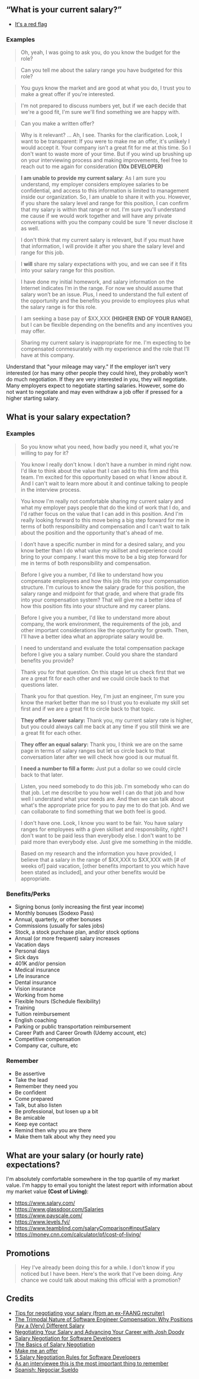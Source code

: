 ## “What is your current salary?”
- [It's a red flag](https://dev.to/jmfayard/what-is-your-current-salary-is-a-red-flag-that-you-don-t-want-to-work-here-3aji)

### Examples
> Oh, yeah, I was going to ask you, do you know the budget for the role?

> Can you tell me about the salary range you have budgeted for this role?

> You guys know the market and are good at what you do, I trust you to make a great offer if you're interested.

> I'm not prepared to discuss numbers yet, but if we each decide that we're a good fit, I'm sure we'll find something we are happy with.

> Can you make a written offer?

> Why is it relevant? ... Ah, I see. Thanks for the clarification. Look, I want to be transparent: If you were to make me an offer, it's unlikely I would accept it. Your company isn’t a great fit for me at this time. So I don't want to waste more of your time. But if you wind up brushing up on your interviewing process and making improvements, feel free to reach out to me again for consideration **(10x DEVELOPER)**

> **I am unable to provide my current salary**: As I am sure you understand, my employer considers employee salaries to be confidential, and access to this information is limited to management inside our organization. So, I am unable to share it with you. However, if you share the salary level and range for this position, I can confirm that my salary is within that range or not. I'm sure you'll understand me cause if we would work together and will have any private conversations with you the company could be sure 'll never disclose it as well.

> I don't think that my current salary is relevant, but if you must have that information, I will provide it after you share the salary level and range for this job.

> I **will** share my salary expectations with you, and we can see if it fits into your salary range for this position.

> I have done my initial homework, and salary information on the Internet indicates I’m in the range. For now we should assume that salary won’t be an issue.  Plus, I need to understand the full extent of the opportunity and the benefits you provide to employees plus what the salary range is for this role.

> I am seeking a base pay of $XX,XXX **(HIGHER END OF YOUR RANGE)**, but I can be flexible depending on the benefits and any incentives you may offer.

> Sharing my current salary is inappropriate for me. I'm expecting to be compensated conmesurately with my experience and the role that I’ll have at this company.

Understand that "your mileage may vary." If the employer isn’t very interested (or has many other people they could hire), they probably won’t do much negotiation. If they are very interested in you, they will negotiate. Many employers expect to negotiate starting salaries. However, some do not want to negotiate and may even withdraw a job offer if pressed for a higher starting salary.

## What is your salary expectation?

### Examples
> So you know what you need, how badly you need it, what you're willing to pay for it?

> You know I really don't know. I don't have a number in mind right now. I'd like to think about the value that I can add to this firm and this team. I'm excited for this opportunity based on what I know about it. And I can't wait to learn more about it and continue talking to people in the interview process.

> You know I'm really not comfortable sharing my current salary and what my employer pays people that do the kind of work that I do, and I'd rather focus on the value that I can add in this position. And I'm really looking forward to this move being a big step forward for me in terms of both responsibility and compensation and I can't wait to talk about the position and the opportunity that's ahead of me.

> I don’t have a specific number in mind for a desired salary, and you know better than I do what value my skillset and experience could bring to your company. I want this move to be a big step forward for me in terms of both responsibility and compensation.

> Before I give you a number, I'd like to understand how you compensate employees and how this job fits into your compensation structure. I'm curious to know the salary grade for this position, the salary range and midpoint for that grade, and where that grade fits into your compensation system? That will give me a better idea of how this position fits into your structure and my career plans.

> Before I give you a number, I'd like to understand more about company, the work environment, the requirements of the job, and other important considerations like the opportunity for growth. Then, I'll have a better idea what an appropriate salary would be.

> I need to understand and evaluate the total compensation package before I give you a salary number. Could you share the standard benefits you provide?

> Thank you for that question. On this stage let us check first that we are a great fit for each other and we could circle back to that questions later.

> Thank you for that question. Hey, I'm just an engineer, I'm sure you know the market better than me so I trust you to evaluate my skill set first and if we are a great fit to circle back to that topic.

> **They offer a lower salary:** Thank you, my current salary rate is higher, but you could always call me back at any time if you still think we are a great fit for each other.

> **They offer an equal salary:** Thank you, I think we are on the same page in terms of salary ranges but let us circle back to that conversation later after we will check how good is our mutual fit.

> **I need a number to fill a form:** Just put a dollar so we could circle back to that later.

> Listen, you need somebody to do this job. I'm somebody who can do that job. Let me describe to you how well I can do that job and how well I understand what your needs are. And then we can talk about what's the appropriate price for you to pay me to do that job. And we can collaborate to find something that we both feel is good.

> I don't have one. Look, I know you want to be fair. You have salary ranges for employees with a given skillset and responsibility, right? I don't want to be paid less than everybody else. I don't want to be paid more than everybody else. Just give me something in the middle.

> Based on my research and the information you have provided, I believe that a salary in the range of $XX,XXX to $XX,XXX with [# of weeks of] paid vacation, [other benefits important to you which have been stated as included], and your other benefits would be appropriate.

### Benefits/Perks
- Signing bonus (only increasing the first year income)
- Monthly bonuses (Sodexo Pass)
- Annual, quarterly, or other bonuses
- Commissions (usually for sales jobs)
- Stock, a stock purchase plan, and/or stock options
- Annual (or more frequent) salary increases
- Vacation days
- Personal days
- Sick days
- 401K and/or pension
- Medical insurance
- Life insurance
- Dental insurance
- Vision insurance
- Working from home
- Flexible hours (Schedule flexibility)
- Training
- Tuition reimbursement
- English coaching
- Parking or public transportation reimbursement
- Career Path and Career Growth (Udemy account, etc)
- Competitive compensation
- Company car, culture, etc

### Remember
- Be assertive
- Take the lead
- Remember they need you
- Be confident
- Come prepared 
- Talk, but also listen
- Be professional, but losen up a bit
- Be amicable
- Keep eye contact 
- Remind then why you are there
- Make them talk about why they need you

## What are your salary (or hourly rate) expectations?
I'm absolutely comfortable somewhere in the top quartile of my market value. I'm happy to email you tonight the latest report with information about my market value **(Cost of Living)**:

- https://www.salary.com/
- https://www.glassdoor.com/Salaries
- https://www.payscale.com/
- https://www.levels.fyi/
- https://www.teamblind.com/salaryComparison#inputSalary
- https://money.cnn.com/calculator/pf/cost-of-living/

## Promotions

> Hey I've already been doing this for a while. I don't know if you noticed but I have been. Here's the work that I've been doing. Any chance we could talk about making this official with a promotion?


## Credits
- [Tips for negotiating your salary (from an ex-FAANG recruiter)](https://youtu.be/u9BoG1n1948)
- [The Trimodal Nature of Software Engineer Compensation: Why Positions Pay a (Very) Different Salary](https://youtu.be/h8Xpapy6I9E)
- [Negotiating Your Salary and Advancing Your Career with Josh Doody](https://egghead.io/podcasts/negotiating-your-salary-and-advancing-your-career-with-josh-doody)
- [Salary Negotiation for Software Developers](https://egghead.io/talks/egghead-egghead-talks-salary-negotiation-for-software-developers)
- [The Basics of Salary Negotiation](https://dev.to/recursivefaults/the-basics-of-salary-negotiation-1ddg)
- [Make me an offer](https://dev.to/jmfayard/what-is-your-salary-expectation-a-i-don-t-have-one-make-me-an-offer-2jaf)
- [5 Salary Negotiation Rules for Software Developers](https://dev.to/fullstackcafe/5-salary-negotiation-rules-for-software-developers-get-20-on-top-of-your-market-rate-2jii)
- [As an interviewee this is the most important thing to remember](https://twitter.com/svpino/status/1289431085525295105)
- [Spanish: Negociar Sueldo](https://slides.com/xthecapx/negociar-sueldo)
